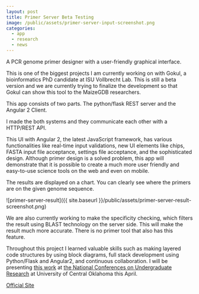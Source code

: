 ```yaml
---
layout: post
title: Primer Server Beta Testing
image: /public/assets/primer-server-input-screenshot.png
categories:
  - app
  - research
  - news
---
```


A PCR genome primer designer with a user-friendly graphical interface.

This is one of the biggest projects I am currently working on with Gokul, a bioinformatics PhD candidate at ISU Vollbrecht Lab. This is still a beta version and we are currently trying to finalize the development so that Gokul can show this tool to the MaizeGDB researchers.

This app consists of two parts. The python/flask REST server and the Angular 2 Client.

I made the both systems and they communicate each other with a HTTP/REST API.

This UI with Angular 2, the latest JavaScript framework, has various functionalities like real-time input validations, new UI elements like chips, FASTA input file acceptance, settings file acceptance, and the sophisticated design. 
Although primer design is a solved problem, this app will demonstrate that it is possible to create a much more user friendly and easy-to-use science tools on the web and even on mobile.

The results are displayed on a chart. You can clearly see where the primers are on the given genome sequence.

![primer-server-result]({{ site.baseurl }}/public/assets/primer-server-result-screenshot.png)

We are also currently working to make the specificity checking, which filters the result using BLAST technology on the server side. This will make the result much more accurate. There is no primer tool that also has this feature. 

Throughout this project I learned valuable skills such as making layered code structures by using block diagrams, full stack development using Python/Flask and Angular2, and continuous collaboration. I will be presenting <a href="https://ncurdb.cur.org/ncur2018/search/Display_NCUR.aspx?id=107828" target="_blank">this work</a> at <a href="https://www.cur.org/conferences_and_events/student_events/ncur/" target="_blank">the National Conferences on Undergraduate Research</a> at University of Central Oklahoma this April.

<a href="https://vollbrechtlab.gdcb.iastate.edu/tools/primer-server/" target="_blank">Official Site</a>
